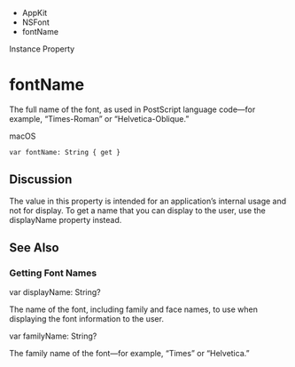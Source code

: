 

- AppKit
- NSFont
-  fontName 

Instance Property

# fontName

The full name of the font, as used in PostScript language code—for example, “Times-Roman” or “Helvetica-Oblique.”

macOS

``` source
var fontName: String { get }
```

## Discussion

The value in this property is intended for an application’s internal usage and not for display. To get a name that you can display to the user, use the displayName property instead.

## See Also

### Getting Font Names

var displayName: String?

The name of the font, including family and face names, to use when displaying the font information to the user.

var familyName: String?

The family name of the font—for example, “Times” or “Helvetica.”

